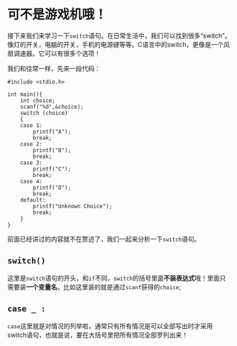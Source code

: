 # 可不是游戏机哦！

接下来我们来学习一下`switch`语句。在日常生活中，我们可以找到很多“switch”。像灯的开关，电脑的开关，手机的电源键等等。C语言中的switch，更像是一个风扇调速器。它可以有很多个选项！

我们和往常一样，先来一段代码：

```clike
#include <stdio.h>

int main(){
    int choice;
    scanf("%d",&choice);
    switch (choice) 
    {
    case 1:
        printf("A");
        break;
    case 2:
        printf("B");
        break;
    case 3:
        printf("C");
        break;
    case 4:
        printf("D");
        break;
    default:
        printf("Unknown Choice");
        break;
    }
}
```

前面已经讲过的内容就不在赘述了，我们一起来分析一下`switch`语句。

## `switch()`

这里是`switch`语句的开头，和`if`不同，`switch`的括号里面**不装表达式**哦！里面只需要装**一个变量名**。比如这里装的就是通过`scanf`获得的`choice`;

## `case _ :`

`case`这里就是对情况的列举啦，通常只有所有情况是可以全部写出时才采用switch语句，也就是说，要在大括号里把所有情况全部罗列出来！